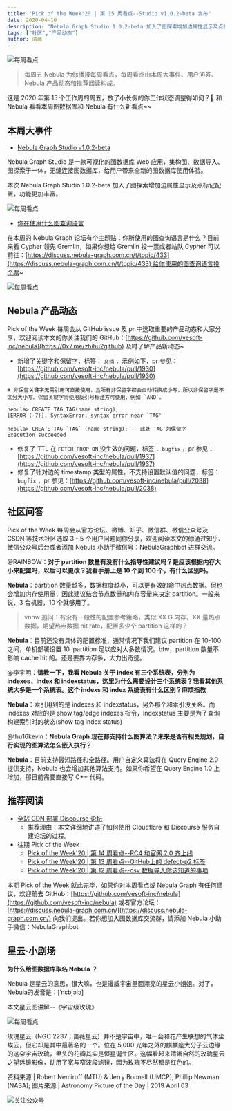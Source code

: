 ```yaml
---
title: "Pick of the Week'20 | 第 15 周看点--Studio v1.0.2-beta 发布"
date: 2020-04-10
description: "Nebula Graph Studio 1.0.2-beta 加入了图探索增加边属性显示及点标记配置，功能更丰富，此外，社区小伙伴对 partition 数量和使用的图查询语言有自己的小看法。"
tags: ["社区","产品动态"]
author: 清蒸
---
```


![每周看点](https://nebula-blog.azureedge.net/nebula-blog/PotW.png)

> 每周五 Nebula 为你播报每周看点，每周看点由本周大事件、用户问答、Nebula 产品动态和推荐阅读构成。

这是 2020 年第 15 个工作周的周五，放了小长假的你工作状态调整得如何？🌝 和 Nebula 看看本周图数据库和 Nebula 有什么新看点~~

## 本周大事件

- [Nebula Graph Studio v1.0.2-beta](https://github.com/vesoft-inc/nebula-web-docker)

Nebula Graph Studio 是一款可视化的图数据库 Web 应用，集构图、数据导入、图探索于一体，无缝连接图数据库，给用户带来全新的图数据库使用体验。

本次 Nebula Graph Studio 1.0.2-beta 加入了图探索增加边属性显示及点标记配置，功能更加丰富。

![每周看点](https://nebula-blog.azureedge.net/nebula-blog/PotW201501.png)

- [你在使用什么图查询语言](https://discuss.nebula-graph.com.cn/t/topic/433)

在本周的 Nebula Graph 论坛有个主题贴：你所使用的图查询语言是什么？目前来看 Cypher 领先 Gremlin，如果你想给 Gremlin 投一票或者站队 Cypher 可以前往：[https://discuss.nebula-graph.com.cn/t/topic/433](https://discuss.nebula-graph.com.cn/t/topic/433) 给你使用的图查询语言投个票~

![每周看点](https://nebula-blog.azureedge.net/nebula-blog/PotW201502.png)

## Nebula 产品动态

Pick of the Week 每周会从 GitHub issue 及 pr 中选取重要的产品动态和大家分享，欢迎阅读本文的你关注我们的 GitHub：[https://github.com/vesoft-inc/nebula](https://0x7.me/zhihu2github) 及时了解产品新动态~<br />

- 新增了关键字和保留字，标签： `文档` ，示例如下，pr 参见：[https://github.com/vesoft-inc/nebula/pull/1930](https://github.com/vesoft-inc/nebula/pull/1930)
```
# 非保留关键字无需引用可直接使用，且所有非保留字都会自动转换成小写，所以非保留字是不区分大小写。保留关键字需使用反引号标注方可使用，例如 `AND`。

nebula> CREATE TAG TAG(name string);
[ERROR (-7)]: SyntaxError: syntax error near `TAG'

nebula> CREATE TAG `TAG` (name string); -- 此处 TAG 为保留字
Execution succeeded
```

- 修复了 TTL 在 `FETCH PROP ON` 没生效的问题，标签： `bugfix` ，pr 参见：[https://github.com/vesoft-inc/nebula/pull/1937](https://github.com/vesoft-inc/nebula/pull/1937)
- 修复了针对边的 timestamp 类型的属性，不支持设置默认值的问题，标签： `bugfix` ，pr 参见：[https://github.com/vesoft-inc/nebula/pull/2038](https://github.com/vesoft-inc/nebula/pull/2038)

## 社区问答

Pick of the Week 每周会从官方论坛、微博、知乎、微信群、微信公众号及 CSDN 等技术社区选取 3 - 5 个用户问题同你分享，欢迎阅读本文的你通过知乎、微信公众号后台或者添加 Nebula 小助手微信号：NebulaGraphbot 进群交流。<br />

@RAINBOW：**对于 partition 数量有没有什么指导性建议吗？是应该根据内存大小来配置吗，以后可以更改？我看手册上是 10 个到 100 个，有什么区别吗。**

**Nebula**：partition 数量越多，数据粒度越小，可以更有效的命中热点数据。但也会增加内存使用量，因此建议结合节点数量和内存容量来决定 partition。一般来说，3 台机器，10 个就够用了。

> vnnw 追问：有没有一般性的配置参考策略，类似 XX G 内存，XX 量热点数据，期望热点数据 hit rate，配置多少个 partition 这样的？

**Nebula**：目前还没有具体的配置标准，通常情况下我们建议 partition 在 10-100 之间，单机部署设置 10  partition 足以应对大多数情况。btw，partition 数量不影响 cache hit 的。还是要靠内存多，大力出奇迹。<br />

@李宇明：**请教一下，我看 Nebula 关于 index 有三个系统表，分别为 indexes，index 和 indexstatus，这里为什么需要设计三个系统表？我看其他系统大多是一个系统表。这个 indexs 和 index 系统表有什么区别？麻烦指教**<br />

**Nebula**：索引用到的是 indexes 和 indexstatus，另外那个和索引没关系。而 indexes 对应的是 show tag/edge indexes 指令，indexstatus 主要是为了查询构建索引时的状态(show tag index status)<br />

@thu16kevin：**Nebula Graph 现在都支持什么图算法？未来是否有相关规划，自行实现的图算法怎么嵌入执行？**

**Nebula**：目前支持最短路径和全路径。用户自定义算法将在 Query Engine 2.0 提供支持，Nebula 也会增加其他算法支持。如果你希望在 Query Engine 1.0 上增加，那目前需要直接写 C++ 代码。

## 推荐阅读

- [全站 CDN 部署 Discourse 论坛](https://nebula-graph.io/cn/posts/self-host-discourse-forum-with-global-cdn/)
  - 推荐理由：本文详细地讲述了如何使用 Cloudflare 和 Discourse 服务自建论坛的过程。
- 往期 Pick of the Week
  - [Pick of the Week'20 | 第 14 周看点--RC4 和官网 2.0 齐上线](https://nebula-graph.io/cn/posts/nebula-graph-weekly-pickup-2020-04-03/)
  - [Pick of the Week'20 | 第 13 周看点--GitHub上的 defect-p2 标签](https://nebula-graph.io/cn/posts/nebula-graph-weekly-pickup-2020-03-27/)
  - [Pick of the Week'20 | 第 12 周看点--csv 数据导入你该知道的事项](https://nebula-graph.io/cn/posts/nebula-graph-weekly-pickup-2020-03-20/)

本期 Pick of the Week 就此完毕，如果你对本周看点或 Nebula Graph 有任何建议，欢迎前去 GitHub：[https://github.com/vesoft-inc/nebula](https://github.com/vesoft-inc/nebula) 或者官方论坛：[https://discuss.nebula-graph.com.cn/](https://discuss.nebula-graph.com.cn/) 向我们提出。若你想加入图数据库交流群，请添加 Nebula 小助手微信：NebulaGraphbot 

## 星云·小剧场

**为什么给图数据库取名 Nebula ？**

Nebula 是星云的意思，很大嘛，也是漫威宇宙里面漂亮的星云小姐姐。对了，Nebula的发音是：[ˈnɛbjələ]

本文星云图讲解--《宇宙级玫瑰》

![每周看点](https://nebula-blog.azureedge.net/nebula-blog/PotW2015Nebula.png)


玫瑰星云（NGC 2237；蔷薇星云）并不是宇宙中，唯一会和花产生联想的气体尘埃云，但它却是其中最著名的一个。位在 5,000 光年之外的麒麟座大分子云边缘的这朵宇宙玫瑰，里头的花瓣其实是恒星诞生区。这幅看起来清晰自然的玫瑰星云之望远镜影像，动用了宽与窄波段滤镜，因为玫瑰不尽然都是红色的。

资料来源 | Robert Nemiroff (MTU) & Jerry Bonnell (UMCP), Phillip Newman (NASA);
图片来源 | Astronomy Picture of the Day | 2019 April 03


![关注公众号](https://nebula-blog.azureedge.net/nebula-blog/WeChatOffical.png)
